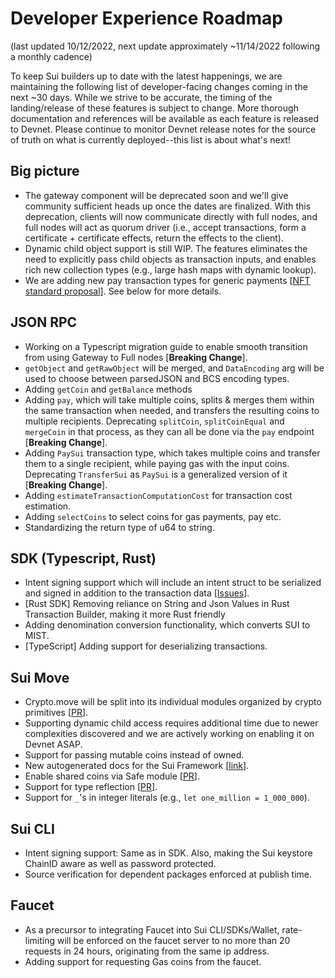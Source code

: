 # Developer Experience Roadmap
(last updated 10/12/2022, next update approximately ~11/14/2022 following a monthly cadence)

To keep Sui builders up to date with the latest happenings, we are maintaining the following list of developer-facing changes coming in the next ~30 days. While we strive to be accurate, the timing of the landing/release of these features is subject to change. More thorough documentation and references will be available as each feature is released to Devnet. Please continue to monitor Devnet release notes for the source of truth on what is currently deployed--this list is about what's next!

## Big picture
* The gateway component will be deprecated soon and we'll give community sufficient heads up once the dates are finalized. With this deprecation, clients will now communicate directly with full nodes, and full nodes will act as quorum driver (i.e., accept transactions, form a certificate + certificate effects, return the effects to the client).
* Dynamic child object support is still WIP. The features eliminates the need to explicitly pass child objects as transaction inputs, and enables rich new collection types (e.g., large hash maps with dynamic lookup).
* We are adding new pay transaction types for generic payments [[NFT standard proposal](https://github.com/MystenLabs/sui/pull/4887)]. See below for more details.

## JSON RPC
* Working on a Typescript migration guide to enable smooth transition from using Gateway to Full nodes [**Breaking Change**].
* `getObject` and `getRawObject` will be merged, and `DataEncoding` arg will be used to choose between parsedJSON and BCS encoding types.
* Adding `getCoin` and `getBalance` methods
* Adding `pay`, which will take multiple coins, splits & merges them within the same transaction when needed, and transfers the resulting coins to multiple recipients. Deprecating `splitCoin`, `splitCoinEqual` and `mergeCoin` in that process, as they can all be done via the `pay` endpoint [**Breaking Change**].
* Adding `PaySui` transaction type, which takes multiple coins and transfer them to a single recipient, while paying gas with the input coins. Deprecating `TransferSui` as `PaySui` is a generalized version of it [**Breaking Change**].
* Adding `estimateTransactionComputationCost` for transaction cost estimation.
* Adding `selectCoins` to select coins for gas payments, pay etc.
* Standardizing the return type of u64 to string.

## SDK (Typescript, Rust)

* Intent signing support which will include an intent struct to be serialized and signed in addition to the transaction data [[Issues](https://github.com/MystenLabs/fastcrypto/issues/26)].
* [Rust SDK] Removing reliance on String and Json Values in Rust Transaction Builder, making it more Rust friendly
* Adding denomination conversion functionality, which converts SUI to MIST.
* [TypeScript] Adding support for deserializing transactions.

## Sui Move

* Crypto.move will be split into its individual modules organized by crypto primitives [[PR](https://github.com/MystenLabs/sui/pull/4653)].
* Supporting dynamic child access requires additional time due to newer complexities discovered and we are actively working on enabling it on Devnet ASAP. 
* Support for passing mutable coins instead of owned.
* New autogenerated docs for the Sui Framework [[link](https://github.com/MystenLabs/sui/tree/main/crates/sui-framework/docs)].
* Enable shared coins via Safe module [[PR](https://github.com/MystenLabs/sui/pull/4680)].
* Support for type reflection [[PR](https://github.com/move-language/move/pull/566)].
* Support for `_`'s in integer literals (e.g., `let one_million = 1_000_000`).

## Sui CLI
* Intent signing support: Same as in SDK. Also, making the Sui keystore ChainID aware as well as password protected.
* Source verification for dependent packages enforced at publish time.

## Faucet
* As a precursor to integrating Faucet into Sui CLI/SDKs/Wallet, rate-limiting will be enforced on the faucet server to no more than 20 requests in 24 hours, originating from the same ip address.
* Adding support for requesting Gas coins from the faucet.
